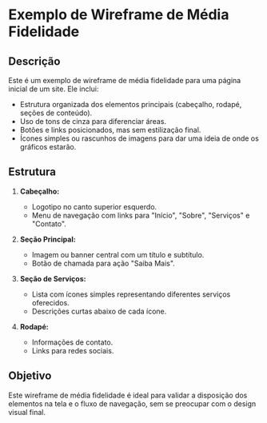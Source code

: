 # Exemplo de Wireframe de Média Fidelidade

## Descrição
Este é um exemplo de wireframe de média fidelidade para uma página inicial de um site. Ele inclui:

- Estrutura organizada dos elementos principais (cabeçalho, rodapé, seções de conteúdo).
- Uso de tons de cinza para diferenciar áreas.
- Botões e links posicionados, mas sem estilização final.
- Ícones simples ou rascunhos de imagens para dar uma ideia de onde os gráficos estarão.

## Estrutura

1. **Cabeçalho:**
   - Logotipo no canto superior esquerdo.
   - Menu de navegação com links para "Início", "Sobre", "Serviços" e "Contato".

2. **Seção Principal:**
   - Imagem ou banner central com um título e subtítulo.
   - Botão de chamada para ação "Saiba Mais".

3. **Seção de Serviços:**
   - Lista com ícones simples representando diferentes serviços oferecidos.
   - Descrições curtas abaixo de cada ícone.

4. **Rodapé:**
   - Informações de contato.
   - Links para redes sociais.

## Objetivo
Este wireframe de média fidelidade é ideal para validar a disposição dos elementos na tela e o fluxo de navegação, sem se preocupar com o design visual final.

